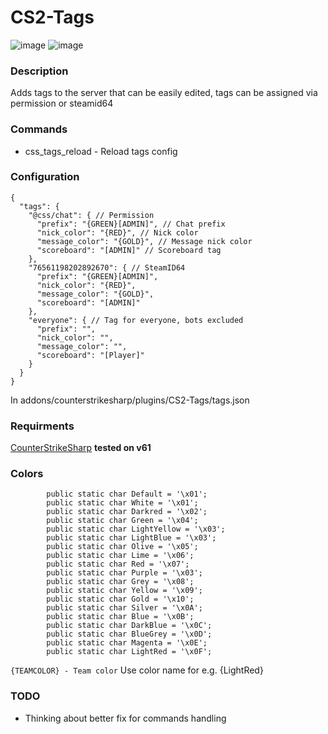 # CS2-Tags

![image](https://github.com/daffyyyy/CS2-Tags/assets/41084667/25dd3f2b-0604-41a2-b2bd-9be230db71e1)
![image](https://github.com/daffyyyy/CS2-Tags/assets/41084667/663a0de1-b875-48fc-bda5-56add5a4833b)

### Description
Adds tags to the server that can be easily edited, tags can be assigned via permission or steamid64

### Commands
- css_tags_reload - Reload tags config

### Configuration
```
{
  "tags": {
    "@css/chat": { // Permission 
      "prefix": "{GREEN}[ADMIN]", // Chat prefix
      "nick_color": "{RED}", // Nick color
      "message_color": "{GOLD}", // Message nick color
      "scoreboard": "[ADMIN]" // Scoreboard tag
    },
    "76561198202892670": { // SteamID64
      "prefix": "{GREEN}[ADMIN]",
      "nick_color": "{RED}",
      "message_color": "{GOLD}",
      "scoreboard": "[ADMIN]"
    },
    "everyone": { // Tag for everyone, bots excluded
      "prefix": "",
      "nick_color": "",
      "message_color": "",
      "scoreboard": "[Player]"
    }
  }
}
```
In addons/counterstrikesharp/plugins/CS2-Tags/tags.json

### Requirments
[CounterStrikeSharp](https://github.com/roflmuffin/CounterStrikeSharp/) **tested on v61**

### Colors
```
        public static char Default = '\x01';
        public static char White = '\x01';
        public static char Darkred = '\x02';
        public static char Green = '\x04';
        public static char LightYellow = '\x03';
        public static char LightBlue = '\x03';
        public static char Olive = '\x05';
        public static char Lime = '\x06';
        public static char Red = '\x07';
        public static char Purple = '\x03';
        public static char Grey = '\x08';
        public static char Yellow = '\x09';
        public static char Gold = '\x10';
        public static char Silver = '\x0A';
        public static char Blue = '\x0B';
        public static char DarkBlue = '\x0C';
        public static char BlueGrey = '\x0D';
        public static char Magenta = '\x0E';
        public static char LightRed = '\x0F';
```

```{TEAMCOLOR} - Team color```
Use color name for e.g. {LightRed}

### TODO
- Thinking about better fix for commands handling
